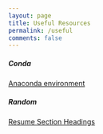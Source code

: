 ```yaml
---
layout: page
title: Useful Resources
permalink: /useful
comments: false
---
```


<div class="row justify-content-between">
<div class="col-md-8 pr-5">


<h5>Conda</h5>
   <a href="https://towardsdatascience.com/a-guide-to-conda-environments-bc6180fc533">Anaconda environment</a> 
   <br />
<h5>Random</h5>
   <a href=" https://www.uwsuper.edu/career/students/upload/Resume-Section-Headings.pdf">Resume Section Headings</a> 


<br />


</div>


</div>
